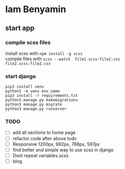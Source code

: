# Iam Benyamin

## start app

### compile scss files

install scss with ``` npm install -g scss ```\
compile files with ``` scss --watch  file1.scss:file1.css file2.scss:file2.css ```

### start django

``` pip3 install venv ```\
``` python3 -m venv env_name ```\
``` pip3 install -r requirements.txt ```\
``` python3 manage.py makemigrations ```\
``` python3 manage.py migrate ```\
``` python3 manage.py runserver ```

### TODO

- [ ] add all sections to home page
- [ ] refactor code after above todo
- [ ] Responsive 1200px, 992px, 768px, 597px
- [ ] find better and simple way to use scss in django
- [ ] Dont repeat variables.scss
- [ ] blog

<!-- UI modeled on -->
<!-- https://demo.ayroui.com/templates/business-template/ -->